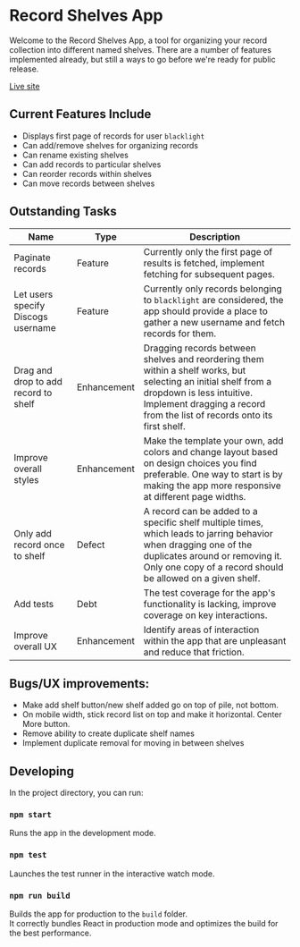 # Record Shelves App

Welcome to the Record Shelves App, a tool for organizing your record collection into different named shelves. There are a number of features implemented already, but still a ways to go before we're ready for public release.

[Live site](https://record-shelves.netlify.app/)

## Current Features Include

- Displays first page of records for user `blacklight`
- Can add/remove shelves for organizing records
- Can rename existing shelves
- Can add records to particular shelves
- Can reorder records within shelves
- Can move records between shelves

## Outstanding Tasks

| Name | Type | Description |
| --- | --- | --- |
| Paginate records | Feature | Currently only the first page of results is fetched, implement fetching for subsequent pages. |
| Let users specify Discogs username | Feature | Currently only records belonging to `blacklight` are considered, the app should provide a place to gather a new username and fetch records for them.
| Drag and drop to add record to shelf | Enhancement | Dragging records between shelves and reordering them within a shelf works, but selecting an initial shelf from a dropdown is less intuitive. Implement dragging a record from the list of records onto its first shelf. |
| Improve overall styles | Enhancement | Make the template your own, add colors and change layout based on design choices you find preferable. One way to start is by making the app more responsive at different page widths. |
| Only add record once to shelf | Defect | A record can be added to a specific shelf multiple times, which leads to jarring behavior when dragging one of the duplicates around or removing it. Only one copy of a record should be allowed on a given shelf.
| Add tests | Debt | The test coverage for the app's functionality is lacking, improve coverage on key interactions. |
| Improve overall UX | Enhancement | Identify areas of interaction within the app that are unpleasant and reduce that friction. |

## Bugs/UX improvements:
- Make add shelf button/new shelf added go on top of pile, not bottom. 
- On mobile width, stick record list on top and make it horizontal. Center More button. 
- Remove ability to create duplicate shelf names
- Implement duplicate removal for moving in between shelves

## Developing

In the project directory, you can run:

### `npm start`

Runs the app in the development mode.

### `npm test`

Launches the test runner in the interactive watch mode.

### `npm run build`

Builds the app for production to the `build` folder.\
It correctly bundles React in production mode and optimizes the build for the best performance.
